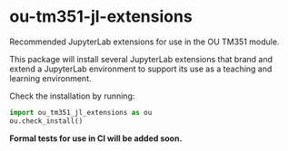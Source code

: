 # ou-tm351-jl-extensions

Recommended JupyterLab extensions for use in the OU TM351 module.

This package will install several JupyterLab extensions that brand and extend a JupyterLab environment to support its use as a teaching and learning environment.

Check the installation by running:


```python
import ou_tm351_jl_extensions as ou
ou.check_install()
```

__Formal tests for use in CI will be added soon.__